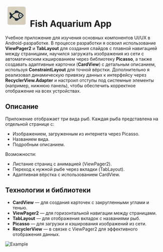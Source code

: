 <h1>
  <img src="./app/src/main/res/mipmap-hdpi/ic_launcher.png" width="72" height="72" alt="Логотип"/>
  Fish Aquarium App
</h1>

Учебное приложение для изучения основных компонентов UI/UX в Android-разработке.
В процессе разработки я освоил использование **ViewPager2** и **TabLayout** для создания слайдов с плавной навигацией между страницами, научился загружать изображения из сети с автоматическим кэшированием через библиотеку **Picasso**, а также создавать адаптивные карточки (**CardView**) с детальным описанием, используя **ConstraintLayout** для точной вёрстки. Дополнительно я реализовал динамическую привязку данных к интерфейсу через **RecyclerView.Adapter** и настроил отступы под системные элементы (например, нижнюю панель), чтобы обеспечить корректное отображение на всех устройствах.

## Описание
Приложение отображает три вида рыб.
Каждая рыба представлена на отдельной странице с:
- Изображением, загруженным из интернета через Picasso.
- Названием вида.
- Подробным описанием.

Возможности:
- Листание страниц с анимацией (ViewPager2).
- Переход к нужной рыбе через вкладки (TabLayout).
- Адаптивная вёрстка с использованием CardView.

## Технологии и библиотеки
- **CardView** — для создания карточек с закругленными углами и тенью.
- **ViewPager2** — для горизонтальной навигации между страницами.
- **TabLayout** — для отображения вкладок с названиями рыб.
- **Picasso** — для загрузки и кэширования изображений из сети.
- **RecyclerView** — в связке с ViewPager2 для эффективного отображения данных.

<img src="app_example.gif" alt="Example" width="45%" height="45%" />
